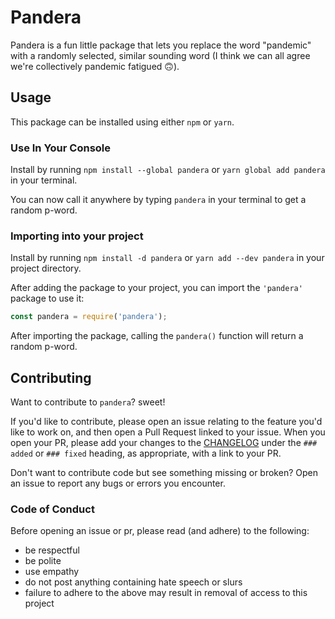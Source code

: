 # Pandera

Pandera is a fun little package that lets you replace the word "pandemic" with a randomly selected, similar sounding word (I think we can all agree we're collectively pandemic fatigued 🙃).

## Usage

This package can be installed using either `npm` or `yarn`.

### Use In Your Console

Install by running `npm install --global pandera` or `yarn global add pandera` in your terminal.

You can now call it anywhere by typing `pandera` in your terminal to get a random p-word.

### Importing into your project

Install by running `npm install -d pandera` or `yarn add --dev pandera` in your project directory.

After adding the package to your project, you can import the `'pandera'` package to use it:

```js
const pandera = require('pandera');
```

After importing the package, calling the `pandera()` function will return a random p-word.

## Contributing

Want to contribute to `pandera`? sweet!

If you'd like to contribute, please open an issue relating to the feature you'd like to work on, and then open a Pull Request linked to your issue. When you open your PR, please add your changes to the [CHANGELOG](./CHANGELOG.md) under the `### added` or `### fixed` heading, as appropriate, with a link to your PR.

Don't want to contribute code but see something missing or broken? Open an issue to report any bugs or errors you encounter.

### Code of Conduct

Before opening an issue or pr, please read (and adhere) to the following:

- be respectful
- be polite
- use empathy
- do not post anything containing hate speech or slurs
- failure to adhere to the above may result in removal of access to this project
